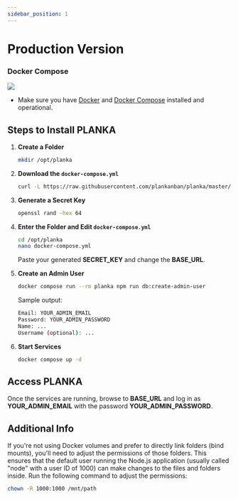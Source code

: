 ```yaml
---
sidebar_position: 1
---
```


# Production Version

### Docker Compose

[![](https://d207aa93qlcgug.cloudfront.net/1.95.5.qa/img/nav/docker-logo-loggedout.png)](https://hub.docker.com/r/meltyshev/planka)

- Make sure you have [Docker](https://docs.docker.com/install/) and [Docker Compose](https://docs.docker.com/compose/install/) installed and operational.

## Steps to Install PLANKA

1. **Create a Folder**

   ```bash
   mkdir /opt/planka
   ```

2. **Download the `docker-compose.yml`**

   ```bash
   curl -L https://raw.githubusercontent.com/plankanban/planka/master/docker-compose.yml -o /opt/planka/docker-compose.yml
   ```

3. **Generate a Secret Key**

   ```bash
   openssl rand -hex 64
   ```

4. **Enter the Folder and Edit `docker-compose.yml`**

   ```bash
   cd /opt/planka
   nano docker-compose.yml
   ```

   Paste your generated **SECRET_KEY** and change the **BASE_URL**.

5. **Create an Admin User**

   ```bash
   docker compose run --rm planka npm run db:create-admin-user
   ```

   Sample output:

   ```bash
   Email: YOUR_ADMIN_EMAIL
   Password: YOUR_ADMIN_PASSWORD
   Name: ...
   Username (optional): ...
   ```

6. **Start Services**

   ```bash
   docker compose up -d
   ```

## Access PLANKA

Once the services are running, browse to **BASE_URL** and log in as **YOUR_ADMIN_EMAIL** with the password **YOUR_ADMIN_PASSWORD**.

## Additional Info

If you're not using Docker volumes and prefer to directly link folders (bind mounts), you'll need to adjust the permissions of those folders. This ensures that the default user running the Node.js application (usually called "node" with a user ID of 1000) can make changes to the files and folders inside. Run the following command to adjust the permissions:

```bash
chown -R 1000:1000 /mnt/path
```
